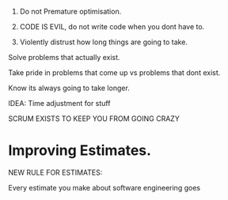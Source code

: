 1. Do not Premature optimisation.

2. CODE IS EVIL, do not write code when you dont have to.

3. Violently distrust how long things are going to take.


Solve problems that actually exist.



Take pride in problems that come up vs problems that dont exist.

Know its always going to take longer.

IDEA: Time adjustment for stuff

SCRUM EXISTS TO KEEP YOU FROM GOING CRAZY


# Improving Estimates.


NEW RULE FOR ESTIMATES:

Every estimate you make about software engineering goes 
